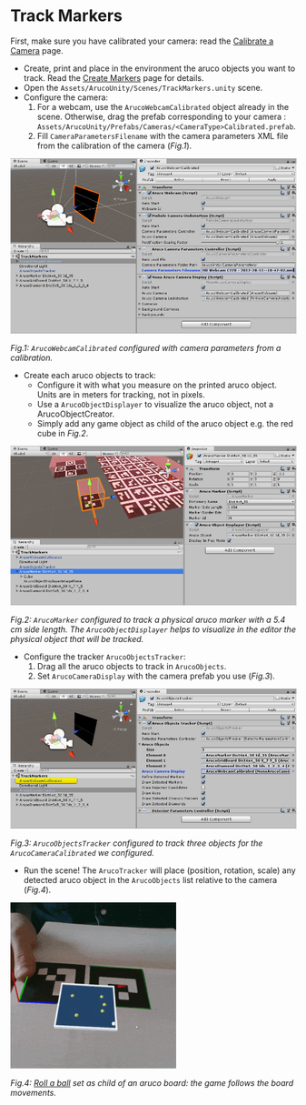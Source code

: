 # Track Markers

First, make sure you have calibrated your camera: read the [Calibrate a Camera](calibrate-a-camera.html) page.

- Create, print and place in the environment the aruco objects you want to track. Read the [Create Markers](create-markers.html) page for details.
- Open the `Assets/ArucoUnity/Scenes/TrackMarkers.unity` scene.
- Configure the camera:
  1. For a webcam, use the `ArucoWebcamCalibrated` object already in the scene. Otherwise, drag the prefab corresponding to your camera : `Assets/ArucoUnity/Prefabs/Cameras/<CameraType>Calibrated.prefab`.
  2. Fill `CameraParametersFilename` with the camera parameters XML file from the calibration of the camera (*Fig.1*).

![Camera configuration](../images/track_markers_camera.jpg)

*Fig.1: `ArucoWebcamCalibrated` configured with camera parameters from a calibration.*

- Create each aruco objects to track:
  - Configure it with what you measure on the printed aruco object. Units are in meters for tracking, not in pixels.
  - Use a `ArucoObjectDisplayer` to visualize the aruco object, not a ArucoObjectCreator.
  - Simply add any game object as child of the aruco object e.g. the red cube in *Fig.2*.

![Marker configuration](../images/track_markers_marker.jpg)

*Fig.2: `ArucoMarker` configured to track a physical aruco marker with a 5.4 cm side length. The `ArucoObjectDisplayer` helps to visualize in the editor the physical object that will be tracked.*

- Configure the tracker `ArucoObjectsTracker`:
  1. Drag all the aruco objects to track in `ArucoObjects`.
  2. Set `ArucoCameraDisplay` with the camera prefab you use (*Fig.3*).

![Tracker configuration](../images/track_markers_tracker.jpg)

*Fig.3: `ArucoObjectsTracker` configured to track three objects for the `ArucoCameraCalibrated` we configured.*

- Run the scene! The `ArucoTracker` will place (position, rotation, scale) any detected aruco object in the `ArucoObjects` list relative to the camera (*Fig.4*).

![AR roll a ball](../images/ar_roll_a_ball.gif)

*Fig.4: [Roll a ball](https://unity3d.com/fr/learn/tutorials/s/roll-ball-tutorial) set as child of an aruco board: the game follows the board movements.*